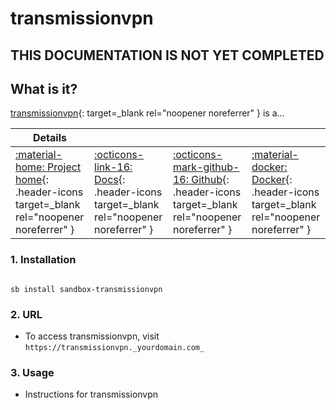 # transmissionvpn

## THIS DOCUMENTATION IS NOT YET COMPLETED

## What is it?

[transmissionvpn](https://transmissionvpn.url){: target=_blank rel="noopener noreferrer" } is a...

| Details     |             |             |             |
|-------------|-------------|-------------|-------------|
| [:material-home: Project home](https://transmissionvpn.url){: .header-icons target=_blank rel="noopener noreferrer" } | [:octicons-link-16: Docs](https://transmissionvpn.docs.url){: .header-icons target=_blank rel="noopener noreferrer" } | [:octicons-mark-github-16: Github](https://github.com/transmissionvpn/transmissionvpn){: .header-icons target=_blank rel="noopener noreferrer" } | [:material-docker: Docker](https://hub.docker.com/r/transmissionvpn/transmissionvpn){: .header-icons target=_blank rel="noopener noreferrer" }|

### 1. Installation

``` shell

sb install sandbox-transmissionvpn

```

### 2. URL

- To access transmissionvpn, visit `https://transmissionvpn._yourdomain.com_`

### 3. Usage

- Instructions for transmissionvpn
